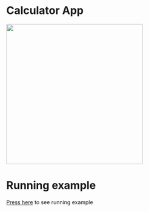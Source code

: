 # Calculator App

<img src="https://github.com/AnnaKRP/Travel_Recommendation/assets/98829629/1e166672-e2d6-46f5-aa9e-793660ba27c5" height="370" width="360" >

# Running example
[Press here](https://annakrp.github.io/Calculator/) to see running example
